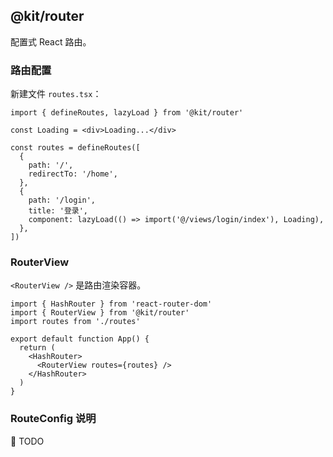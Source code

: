 ## @kit/router

配置式 React 路由。

### 路由配置

新建文件 `routes.tsx`：

```tsx
import { defineRoutes, lazyLoad } from '@kit/router'

const Loading = <div>Loading...</div>

const routes = defineRoutes([
  {
    path: '/',
    redirectTo: '/home',
  },
  {
    path: '/login',
    title: '登录',
    component: lazyLoad(() => import('@/views/login/index'), Loading),
  },
])
```

### RouterView

`<RouterView />` 是路由渲染容器。

```tsx
import { HashRouter } from 'react-router-dom'
import { RouterView } from '@kit/router'
import routes from './routes'

export default function App() {
  return (
    <HashRouter>
      <RouterView routes={routes} />
    </HashRouter>
  )
}
```

### RouteConfig 说明

🚧 TODO
